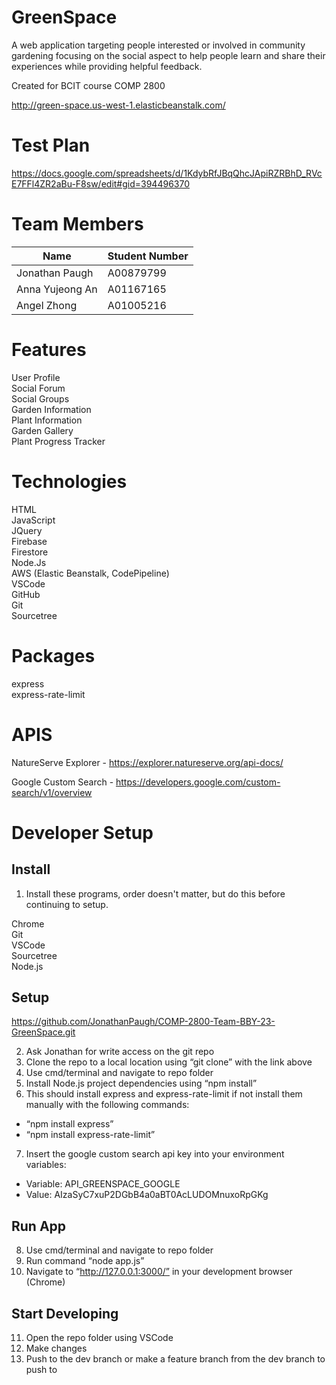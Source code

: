 # GreenSpace

A web application targeting people interested or involved in community gardening focusing on the social aspect to help people learn and share their experiences while providing helpful feedback.

Created for BCIT course COMP 2800

http://green-space.us-west-1.elasticbeanstalk.com/

# Test Plan #

https://docs.google.com/spreadsheets/d/1KdybRfJBqQhcJApiRZRBhD_RVcE7FFl4ZR2aBu-F8sw/edit#gid=394496370

# Team Members #

| Name            | Student Number |
|-----------------|----------------|
| Jonathan Paugh  | A00879799      |
| Anna Yujeong An | A01167165      |
| Angel Zhong     | A01005216      |

# Features #

User Profile\
Social Forum\
Social Groups\
Garden Information\
Plant Information\
Garden Gallery\
Plant Progress Tracker

# Technologies #

HTML\
JavaScript\
JQuery\
Firebase\
Firestore\
Node.Js\
AWS (Elastic Beanstalk, CodePipeline)\
VSCode\
GitHub\
Git\
Sourcetree

# Packages #

express\
express-rate-limit

# APIS #

NatureServe Explorer - https://explorer.natureserve.org/api-docs/

Google Custom Search - https://developers.google.com/custom-search/v1/overview

# Developer Setup #

## Install ##
1. Install these programs, order doesn't matter, but do this before continuing to setup.

 Chrome\
 Git\
 VSCode\
 Sourcetree\
 Node.js

## Setup ##

https://github.com/JonathanPaugh/COMP-2800-Team-BBY-23-GreenSpace.git

2. Ask Jonathan for write access on the git repo
3. Clone the repo to a local location using “git clone” with the link above
4. Use cmd/terminal and navigate to repo folder
5. Install Node.js project dependencies using “npm install”
6. This should install express and express-rate-limit if not install them manually with the following commands:
  * “npm install express”
  * “npm install express-rate-limit”

7. Insert the google custom search api key into your environment variables:
  * Variable: API_GREENSPACE_GOOGLE
  * Value: AIzaSyC7xuP2DGbB4a0aBT0AcLUDOMnuxoRpGKg

## Run App ##

8. Use cmd/terminal and navigate to repo folder
9. Run command “node app.js”
10. Navigate to “http://127.0.0.1:3000/” in your development browser (Chrome)

## Start Developing ##

11. Open the repo folder using VSCode
12. Make changes
13. Push to the dev branch or make a feature branch from the dev branch to push to 
